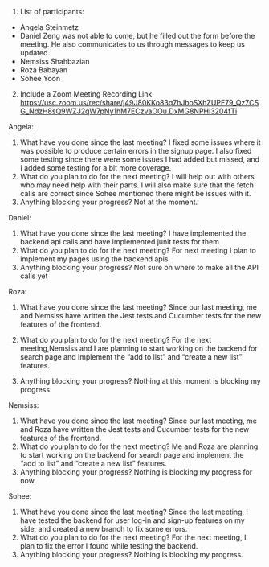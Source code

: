 1. List of participants:
- Angela Steinmetz
- Daniel Zeng was not able to come, but he filled out the form before the meeting. He also communicates to us through messages to keep us updated.
- Nemsiss Shahbazian
- Roza Babayan
- Sohee Yoon
2. Include a Zoom Meeting Recording Link https://usc.zoom.us/rec/share/j49J80KKo83q7hJhoSXhZUPF79_Qz7CSG_NdzH8sQ9WZJ2qW7pNy1hM7ECzvaOOu.DxMG8NPHi3204fTi

Angela:
1. What have you done since the last meeting?
I fixed some issues where it was possible to produce certain errors in the signup page. I also fixed some testing since there were some issues I had added but missed, and I added some testing for a bit more coverage.
2. What do you plan to do for the next meeting?
I will help out with others who may need help with their parts. I will also make sure that the fetch calls are correct since Sohee mentioned there might be issues with it.
3. Anything blocking your progress?
    Not at the moment.

Daniel:
1. What have you done since the last meeting?
     I have implemented the backend api calls and have implemented junit tests for them
2. What do you plan to do for the next meeting?
     For next meeting I plan to implement my pages using the backend apis
3. Anything blocking your progress?
     Not sure on where to make all the API calls yet

Roza:
1. What have you done since the last meeting?
   Since our last meeting, me and Nemsiss have written the Jest tests and Cucumber tests for the new features of the frontend.
2. What do you plan to do for the next meeting?
     For the next meeting,Nemsiss and I are planning to start working on the backend for search page and implement the “add to list” and “create a new list” features.

3. Anything blocking your progress?
     Nothing at this moment is blocking my progress.

Nemsiss:
1. What have you done since the last meeting?
     Since our last meeting, me and Roza have written the Jest tests and Cucumber tests for the new features of the frontend.
2. What do you plan to do for the next meeting?
     Me and Roza are planning to start working on the backend for search page and implement the “add to list” and “create a new list” features.
3. Anything blocking your progress?
     Nothing is blocking my progress for now.

Sohee:
1. What have you done since the last meeting?
Since the last meeting, I have tested the backend for user log-in and sign-up  features on my side, and created a new branch to fix some errors. 
2. What do you plan to do for the next meeting?
For the next meeting, I plan to fix the error I found while testing the backend. 
3. Anything blocking your progress?
     Nothing is blocking my progress.
